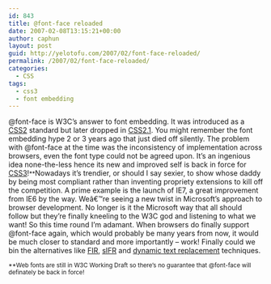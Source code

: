 ```yaml
---
id: 843
title: @font-face reloaded
date: 2007-02-08T13:15:21+00:00
author: caphun
layout: post
guid: http://yelotofu.com/2007/02/font-face-reloaded/
permalink: /2007/02/font-face-reloaded/
categories:
  - CSS
tags:
  - css3
  - font embedding
---
```

@font-face is W3C&#8217;s answer to font embedding. It was introduced as a [CSS2](http://www.w3.org/TR/REC-CSS2/fonts.html) standard but later dropped in [CSS2.1](http://www.w3.org/TR/CSS21/fonts.html). You might remember the font embedding hype 2 or 3 years ago that just died off silently. The problem with @font-face at the time was the inconsistency of implementation across browsers, even the font type could not be agreed upon. It&#8217;s an ingenious idea none-the-less hence its new and improved self is back in force for [CSS3](http://www.w3.org/TR/css3-webfonts/)!<small>**</small>Nowadays it&#8217;s trendier, or should I say sexier, to show whose daddy by being most compliant rather than inventing propriety extensions to kill off the competition. A prime example is the launch of IE7, a great improvement from IE6 by the way. Weâ€™re seeing a new twist in Microsoft&#8217;s approach to browser development. No longer is it the Microsoft way that all should follow but they&#8217;re finally kneeling to the W3C god and listening to what we want! So this time round I&#8217;m adamant. When browsers do finally support @font-face again, which would probably be many years from now, it would be much closer to standard and more importantly &#8211; work! Finally could we bin the alternatives like [FIR](http://alistapart.com/articles/fir/), [sIFR](http://wiki.novemberborn.net/sifr/) and [dynamic text replacement](http://alistapart.com/articles/dynatext) techniques.

<small>**Web fonts are still in W3C Working Draft so there&#8217;s no guarantee that @font-face will definately be back in force!</small>